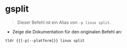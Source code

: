 # gsplit

> Dieser Befehl ist ein Alias von `-p linux split`.

- Zeige die Dokumentation für den originalen Befehl an:

`tldr {{[-p|--platform]}} linux split`
